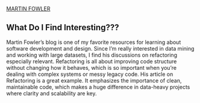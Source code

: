 [MARTIN FOWLER](https://martinfowler.com)

## What Do I Find Interesting???
Martin Fowler’s blog is one of my favorite resources for learning about software development and design. Since I’m really interested in data mining and working with large datasets, I find his discussions on refactoring especially relevant. Refactoring is all about improving code structure without changing how it behaves, which is so important when you’re dealing with complex systems or messy legacy code. His article on Refactoring is a great example. It emphasizes the importance of clean, maintainable code, which makes a huge difference in data-heavy projects where clarity and scalability are key. 